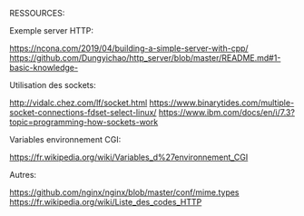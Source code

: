 RESSOURCES:

Exemple server HTTP:

https://ncona.com/2019/04/building-a-simple-server-with-cpp/
https://github.com/Dungyichao/http_server/blob/master/README.md#1-basic-knowledge-

Utilisation des sockets:

http://vidalc.chez.com/lf/socket.html
https://www.binarytides.com/multiple-socket-connections-fdset-select-linux/
https://www.ibm.com/docs/en/i/7.3?topic=programming-how-sockets-work


Variables environnement CGI:

https://fr.wikipedia.org/wiki/Variables_d%27environnement_CGI


Autres:

https://github.com/nginx/nginx/blob/master/conf/mime.types
https://fr.wikipedia.org/wiki/Liste_des_codes_HTTP
